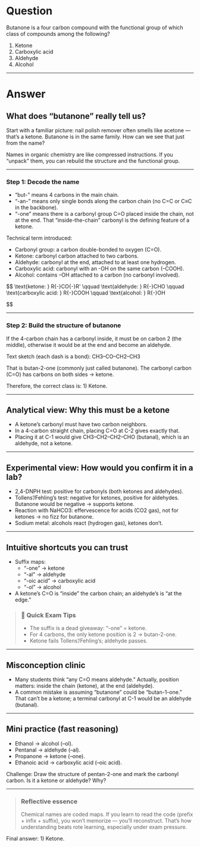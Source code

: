# Question
Butanone is a four carbon compound with the functional group of which class of compounds among the following?  
   1) Ketone  
   2) Carboxylic acid  
   3) Aldehyde  
   4) Alcohol

---
# Answer


## What does “butanone” really tell us?

Start with a familiar picture: nail polish remover often smells like acetone — that’s a ketone. Butanone is in the same family. How can we see that just from the name?

Names in organic chemistry are like compressed instructions. If you “unpack” them, you can rebuild the structure and the functional group.

---

### Step 1: Decode the name

- “but-” means 4 carbons in the main chain.
- “-an-” means only single bonds along the carbon chain (no C=C or C≡C in the backbone).
- “-one” means there is a carbonyl group C=O placed inside the chain, not at the end. That “inside-the-chain” carbonyl is the defining feature of a ketone.

Technical term introduced: 
- Carbonyl group: a carbon double-bonded to oxygen (C=O).
- Ketone: carbonyl carbon attached to two carbons.
- Aldehyde: carbonyl at the end, attached to at least one hydrogen.
- Carboxylic acid: carbonyl with an -OH on the same carbon (–COOH).
- Alcohol: contains –OH attached to a carbon (no carbonyl involved).

$$
\text{ketone: } R{-}CO{-}R' \qquad
\text{aldehyde: } R{-}CHO \qquad
\text{carboxylic acid: } R{-}COOH \qquad
\text{alcohol: } R{-}OH

$$

---

### Step 2: Build the structure of butanone

If the 4-carbon chain has a carbonyl inside, it must be on carbon 2 (the middle), otherwise it would be at the end and become an aldehyde.

Text sketch (each dash is a bond):
CH3–CO–CH2–CH3

That is butan-2-one (commonly just called butanone). The carbonyl carbon (C=O) has carbons on both sides → ketone.

Therefore, the correct class is: 1) Ketone.

---

## Analytical view: Why this must be a ketone

- A ketone’s carbonyl must have two carbon neighbors.
- In a 4-carbon straight chain, placing C=O at C-2 gives exactly that.
- Placing it at C-1 would give CH3–CH2–CH2–CHO (butanal), which is an aldehyde, not a ketone.

---

## Experimental view: How would you confirm it in a lab?

- 2,4-DNPH test: positive for carbonyls (both ketones and aldehydes).
- Tollens’/Fehling’s test: negative for ketones, positive for aldehydes. Butanone would be negative → supports ketone.
- Reaction with NaHCO3: effervescence for acids (CO2 gas), not for ketones → no fizz for butanone.
- Sodium metal: alcohols react (hydrogen gas), ketones don’t.

---

## Intuitive shortcuts you can trust

- Suffix maps:
  - “-one” → ketone
  - “-al” → aldehyde
  - “-oic acid” → carboxylic acid
  - “-ol” → alcohol
- A ketone’s C=O is “inside” the carbon chain; an aldehyde’s is “at the edge.”

> ### 🧠 Quick Exam Tips
> - The suffix is a dead giveaway: “-one” = ketone.
> - For 4 carbons, the only ketone position is 2 → butan-2-one.
> - Ketone fails Tollens’/Fehling’s; aldehyde passes.

---

## Misconception clinic

- Many students think “any C=O means aldehyde.” Actually, position matters: inside the chain (ketone), at the end (aldehyde).
- A common mistake is assuming “butanone” could be “butan-1-one.” That can’t be a ketone; a terminal carbonyl at C-1 would be an aldehyde (butanal).

---

## Mini practice (fast reasoning)

- Ethanol → alcohol (–ol).
- Pentanal → aldehyde (–al).
- Propanone → ketone (–one).
- Ethanoic acid → carboxylic acid (–oic acid).

Challenge: Draw the structure of pentan-2-one and mark the carbonyl carbon. Is it a ketone or aldehyde? Why?

---

> ### Reflective essence
> Chemical names are coded maps. If you learn to read the code (prefix + infix + suffix), you won’t memorize — you’ll reconstruct. That’s how understanding beats rote learning, especially under exam pressure.

Final answer: 1) Ketone.